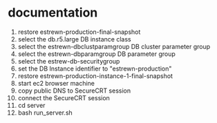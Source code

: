 # documentation

1) restore estrewn-production-final-snapshot
2) select the db.r5.large DB instance class
3) select the estrewn-dbclustparamgroup DB cluster parameter group
4) select the estrewn-dbparamgroup DB parameter group
5) select the estrew-db-securitygroup
6) set the DB Instance identifier to "estrewn-production"
6) restore estrewn-production-instance-1-final-snapshot
7) start ec2 browser machine
8) copy public DNS to SecureCRT session
9) connect the SecureCRT session
10) cd server
11) bash run_server.sh
